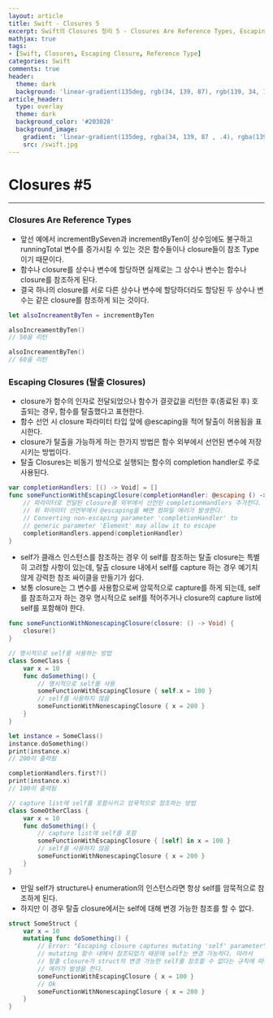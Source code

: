 ```yaml
---
layout: article
title: Swift - Closures 5
excerpt: Swift의 Closures 정리 5 - Closures Are Reference Types, Escaping Closure
mathjax: true
tags:
- [Swift, Closures, Escaping Closure, Reference Type]
categories: Swift
comments: true
header:
  theme: dark
  background: 'linear-gradient(135deg, rgb(34, 139, 87), rgb(139, 34, 139))'
article_header:
  type: overlay
  theme: dark
  background_color: '#203028'
  background_image:
    gradient: 'linear-gradient(135deg, rgba(34, 139, 87 , .4), rgba(139, 34, 139, .4))'
    src: /swift.jpg
---
```


# Closures #5

---

### Closures Are Reference Types

- 앞선 예에서 incrementBySeven과 incrementByTen이 상수임에도 불구하고 runningTotal 변수를 증가시킬 수 있는 것은 함수들이나 closure들이 참조 Type이기 때문이다.
- 함수나 closure를 상수나 변수에 할당하면 실제로는 그 상수나 변수는 함수나 closure를 참조하게 된다.
- 결국 하나의 closure를 서로 다른 상수나 변수에 할당하더라도 할당된 두 상수나 변수는 같은 closure를 참조하게 되는 것이다.

```swift
let alsoIncreamentByTen = incrementByTen

alsoIncreamentByTen()
// 50을 리턴

alsoIncreamentByTen()
// 60을 리턴
```


### Escaping Closures (탈출 Closures)

- closure가 함수의 인자로 전달되었으나 함수가 결괏값을 리턴한 후(종료된 후) 호출되는 경우, 함수를 탈출했다고 표현한다.
- 함수 선언 시 closure 파라미터 타입 앞에 @escaping을 적어 탈출이 허용됨을 표시한다.
- closure가 탈출을 가능하게 하는 한가지 방법은 함수 외부에서 선언된 변수에 저장시키는 방법이다.
- 탈출 Closures는 비동기 방식으로 실행되는 함수의 completion handler로 주로 사용된다.

```swift
var completionHandlers: [() -> Void] = []
func someFunctionWithEscapingClosure(completionHandler: @escaping () -> Void) {
	// 파라미터로 전달된 closure를 외부에서 선언된 completionHandlers 추가한다.
	// 위 파라미터 선언부에서 @escaping을 빼면 컴파일 에러가 발생한다.
	// Converting non-escaping parameter 'completionHandler' to
	// generic parameter 'Element' may allow it to escape
	completionHandlers.append(completionHandler)
}
```

- self가 클래스 인스턴스를 참조하는 경우 이 self를 참조하는 탈출 closure는 특별히 고려할 사항이 있는데, 탈출 closure 내에서 self를 capture 하는 경우 예기치 않게 강력한 참조 싸이클을 만들기가 쉽다.
- 보통 closure는 그 변수를 사용함으로써 암묵적으로 capture를 하게 되는데, self를 참조하고자 하는 경우 명시적으로 self를 적어주거나 closure의 capture list에 self를 포함해야 한다.

```swift
func someFunctionWithNonescapingClosure(closure: () -> Void) {
	closure()
}

// 명시적으로 self를 사용하는 방법
class SomeClass {
	var x = 10
	func doSomething() {
		// 명시적으로 self를 사용
		someFunctionWithEscapingClosure { self.x = 100 }
		// self를 사용하지 않음
		someFunctionWithNonescapingClosure { x = 200 }
	}
}

let instance = SomeClass()
instance.doSomething()
print(instance.x)
// 200이 출력됨

completionHandlers.first?()
print(instance.x)
// 100이 출력됨

// capture list에 self를 포함시키고 암묵적으로 참조하는 방법
class SomeOtherClass {
	var x = 10
	func doSomething() {
		// capture list에 self를 포함
		someFunctionWithEscapingClosure { [self] in x = 100 }
		// self를 사용하지 않음
		someFunctionWithNonescapingClosure { x = 200 }
	}
}
```

- 만일 self가 structure나 enumeration의 인스턴스라면 항상 self를 암묵적으로 참조하게 된다.
- 하지만 이 경우 탈출 closure에서는 self에 대해 변경 가능한 참조를 할 수 없다.

```swift
struct SomeStruct {
	var x = 10
	mutating func doSomething() {
		// Error: "Escaping closure captures mutating 'self' parameter"
		// mutating 함수 내에서 참조되었기 때문에 self는 변경 가능하다. 따라서
		// 탈출 closure가 struct의 변경 가능한 self를 참조할 수 없다는 규칙에 따라
		// 에러가 발생을 한다.
		someFunctionWithEscapingClosure { x = 100 }
		// Ok
		someFunctionWithNonescapingClosure { x = 200 }
	}
}
```
